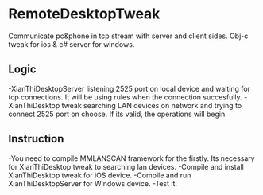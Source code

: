 # RemoteDesktopTweak
Communicate pc&amp;phone in tcp stream with server and client sides. Obj-c tweak for ios &amp; c# server for windows.

## Logic
-XianThiDesktopServer listening 2525 port on local device and waiting for tcp connections. It will be using rules when the connection succesfully.
-XianThiDesktop tweak searching LAN devices on network and trying to connect 2525 port on choose. If its valid, the operations will begin.

## Instruction
-You need to compile MMLANSCAN framework for the firstly. Its necessary for XianThiDesktop tweak to searching lan devices.
-Compile and install XianThiDesktop tweak for iOS device.
-Compile and run XianThiDesktopServer for Windows device.
-Test it.
